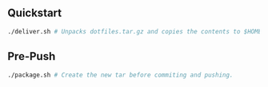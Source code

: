 ## Quickstart

```bash
./deliver.sh # Unpacks dotfiles.tar.gz and copies the contents to $HOME.
```

## Pre-Push
```bash
./package.sh # Create the new tar before commiting and pushing.
```
